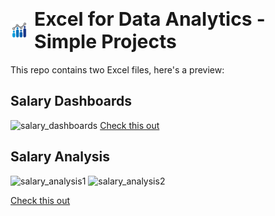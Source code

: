 <h1>
 <span style="display: inline-flex; align-items: center; gap: 10px;">
    <img src="images\excel_logo.jpg" alt="Logo" width="28" height="30">
    <span style="font-size: 30px; max-width: 554px; align-items: center">Excel for Data Analytics - Simple Projects </span>
  </span>
</h1>

This repo contains two Excel files, here's a preview:

## Salary Dashboards

![salary_dashboards](https://github.com/user-attachments/assets/692b3043-bd8c-4b6d-8228-0ac238755931)
[Check this out](Project1-Salary_Dashboards.xlsm)

## Salary Analysis

![salary_analysis1](https://github.com/user-attachments/assets/bf7de7e3-175e-4f09-99a0-e26ef6bca94c)
![salary_analysis2](https://github.com/user-attachments/assets/954e7d9b-8809-44d7-9f2b-9388b697a800)

[Check this out](Project2-Salary_Analysis.xlsx)